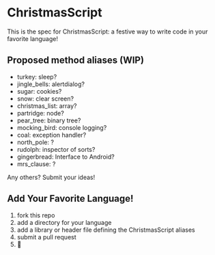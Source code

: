 # ChristmasScript

This is the spec for ChristmasScript: a festive way to write code in your
favorite language!

## Proposed method aliases (WIP)

- turkey: sleep?
- jingle_bells: alertdialog?
- sugar: cookies?
- snow: clear screen?
- christmas_list: array?
- partridge: node?
- pear_tree: binary tree?
- mocking_bird: console logging?
- coal: exception handler?
- north_pole: ?
- rudolph: inspector of sorts?
- gingerbread: Interface to Android?
- mrs_clause: ?

Any others? Submit your ideas!

## Add Your Favorite Language!

1. fork this repo
2. add a directory for your language
3. add a library or header file defining the ChristmasScript aliases
4. submit a pull request
5. :santa:
